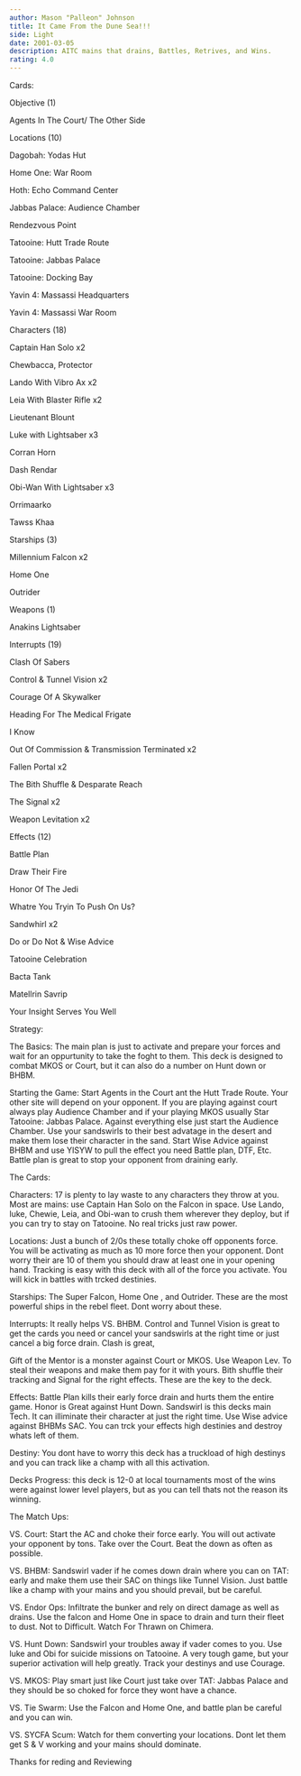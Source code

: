 ```yaml
---
author: Mason "Palleon" Johnson
title: It Came From the Dune Sea!!!
side: Light
date: 2001-03-05
description: AITC mains that drains, Battles, Retrives, and Wins.
rating: 4.0
---
```

Cards: 

Objective (1)
Agents In The Court/ The Other Side

Locations (10)
Dagobah: Yodas Hut
Home One: War Room
Hoth: Echo Command Center
Jabbas Palace: Audience Chamber
Rendezvous Point
Tatooine: Hutt Trade Route
Tatooine: Jabbas Palace
Tatooine: Docking Bay
Yavin 4: Massassi Headquarters
Yavin 4: Massassi War Room

Characters (18)
Captain Han Solo x2
Chewbacca, Protector
Lando With Vibro Ax x2
Leia With Blaster Rifle x2
Lieutenant Blount
Luke with Lightsaber x3
Corran Horn 
Dash Rendar
Obi-Wan With Lightsaber x3
Orrimaarko
Tawss Khaa

Starships (3)
Millennium Falcon x2
Home One
Outrider

Weapons (1)
Anakins Lightsaber

Interrupts (19)

Clash Of Sabers
Control & Tunnel Vision x2 
Courage Of A Skywalker
Heading For The Medical Frigate
I Know
Out Of Commission & Transmission Terminated x2 
Fallen Portal x2 
The Bith Shuffle & Desparate Reach
The Signal x2 
Weapon Levitation x2

Effects (12)
Battle Plan
Draw Their Fire
Honor Of The Jedi
Whatre You Tryin To Push On Us?
Sandwhirl x2
Do or Do Not & Wise Advice
Tatooine Celebration
Bacta Tank
Matellrin Savrip
Your Insight Serves You Well 

Strategy: 

The Basics: The main plan is just to activate and prepare your forces and wait for an oppurtunity to take the foght to them. This deck is designed to combat MKOS or Court, but it can also do a number on Hunt down or BHBM.

Starting the Game: Start Agents in the Court ant the Hutt Trade Route. Your other site will depend on your opponent. If you are playing against court always play Audience Chamber and if your playing MKOS usually Star Tatooine: Jabbas Palace. Against everything else just start the Audience Chamber. Use your sandswirls to their best advatage in the desert and make them lose their character in the sand. Start Wise Advice against BHBM and use YISYW to pull the effect you need Battle plan, DTF, Etc. Battle plan is great to stop your opponent from draining early.

The Cards:

Characters: 17 is plenty to lay waste to any characters they throw at you. Most are mains: use Captain Han Solo on the Falcon in space. Use Lando, luke, Chewie, Leia, and Obi-wan to crush them wherever they deploy, but if you can try to stay on Tatooine. No real tricks just raw power.

Locations: Just a bunch of 2/0s these totally choke off opponents force. You will be activating as much as 10 more force then your opponent. Dont worry their are 10 of them you should draw at least one in your opening hand. Tracking is easy with this deck with all of the force you activate. You will kick in battles with trcked destinies.

Starships: The Super Falcon, Home One , and Outrider. These are the most powerful ships in the rebel fleet. Dont worry about these.

Interrupts: It really helps VS. BHBM. Control and Tunnel Vision is great to get the cards you need or cancel your sandswirls at the right time or just cancel a big force drain. Clash is great,
Gift of the Mentor is a monster against Court or MKOS. Use Weapon Lev. To steal their weapons and make them pay for it with yours. Bith shuffle their tracking and Signal for the right effects. These are the key to the deck.

Effects: Battle Plan kills their early force drain and hurts them the entire game. Honor is Great against Hunt Down. Sandswirl is this decks main Tech. It can illiminate their character at just the right time. Use Wise advice against BHBMs SAC. You can trck your effects high destinies and destroy whats left of them.

Destiny: You dont have to worry this deck has a truckload of high destinys and you can track like a champ with all this activation.

Decks Progress: this deck is 12-0 at local tournaments most of the wins were against lower level players, but as you can tell thats not the reason its winning.

The Match Ups:

VS. Court: Start the AC and choke their force early. You will out activate your opponent by tons. Take over the Court. Beat the down as often as possible.

VS. BHBM: Sandswirl vader if he comes down drain where you can on TAT: early and make them use their SAC on things like Tunnel Vision. Just battle like a champ with your mains and you should prevail, but be careful.

VS. Endor Ops: Infiltrate the bunker and rely on direct damage as well as drains. Use the falcon and Home One in space to drain and turn their fleet to dust. Not to Difficult. Watch For Thrawn on Chimera.

VS. Hunt Down: Sandswirl your troubles away if vader comes to you. Use luke and Obi for suicide missions on Tatooine. A very tough game, but your superior activation will help greatly. Track your destinys and use Courage. 

VS. MKOS: Play smart just like Court just take over TAT: Jabbas Palace and they should be so choked for force they wont have a chance.

VS. Tie Swarm: Use the Falcon and Home One, and battle plan be careful and you can win.

VS. SYCFA Scum: Watch for them converting your locations. Dont let them get S & V working and your mains should dominate.

Thanks for reding and Reviewing  